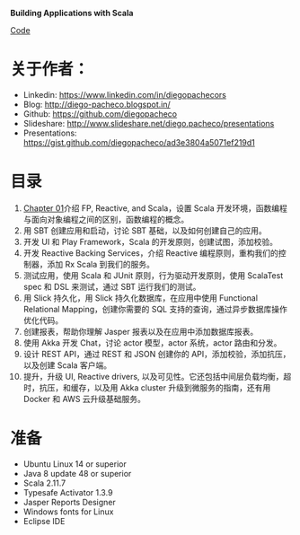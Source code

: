 **Building Applications with Scala**

[Code](https://github.com/PacktPublishing/Building-Applications-with-Scala)

# 关于作者：
- Linkedin: https://www.linkedin.com/in/diegopachecors
- Blog: http://diego-pacheco.blogspot.in/
- Github: https://github.com/diegopacheco
- Slideshare: http://www.slideshare.net/diego.pacheco/presentations
- Presentations: https://gist.github.com/diegopacheco/ad3e3804a5071ef219d1

# 目录
1. [Chapter 01]()介绍 FP, Reactive, and Scala，设置 Scala 开发环境，函数编程与面向对象编程之间的区别，函数编程的概念。
1. 用 SBT 创建应用和启动，讨论 SBT 基础，以及如何创建自己的应用。
1. 开发 UI 和 Play Framework，Scala 的开发原则，创建试图，添加校验。
1. 开发 Reactive Backing Services，介绍 Reactive 编程原则，重构我们的控制器，添加 Rx Scala 到我们的服务。
1. 测试应用，使用 Scala 和 JUnit 原则，行为驱动开发原则，使用 ScalaTest spec 和 DSL 来测试，通过 SBT 运行我们的测试。
1. 用 Slick 持久化，用 Slick 持久化数据库，在应用中使用 Functional Relational Mapping，创建你需要的 SQL 支持的查询，通过异步数据库操作优化代码。
1. 创建报表，帮助你理解 Jasper 报表以及在应用中添加数据库报表。
1. 使用 Akka 开发 Chat，讨论 actor 模型，actor 系统，actor 路由和分发。
1. 设计 REST API，通过 REST 和 JSON 创建你的 API，添加校验，添加抗压，以及创建 Scala 客户端。
1. 提升，升级 UI, Reactive drivers, 以及可见性。它还包括中间层负载均衡，超时，抗压，和缓存，以及用 Akka cluster 升级到微服务的指南，还有用 Docker 和 AWS 云升级基础服务。

# 准备
- Ubuntu Linux 14 or superior
- Java 8 update 48 or superior
- Scala 2.11.7
- Typesafe Activator 1.3.9
- Jasper Reports Designer
- Windows fonts for Linux
- Eclipse IDE
